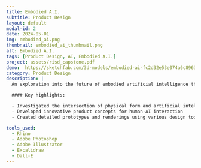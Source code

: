 ```yaml
---
title: Embodied A.I.
subtitle: Product Design
layout: default
modal-id: 2
date: 2024-05-01
img: embodied_ai.png
thumbnail: embodied_ai_thumbnail.png
alt: Embodied A.I.
tags: [Product Design, AI, Embodied A.I.]
project: assets/risd_capstone.pdf
demo:  https://sketchfab.com/3d-models/embodied-ai-fc2d32e53e074a6c8963db94fa0c63e4
category: Product Design
description: |
  An exploration into the future of embodied artificial intelligence through product design. 

  #### Key highlights:

  - Investigated the intersection of physical form and artificial intelligence
  - Developed innovative product concepts for human-AI interaction
  - Created detailed prototypes and renderings using various design tools

tools_used:
  - Rhino
  - Adobe Photoshop
  - Adobe Illustrator
  - Excalidraw
  - Dall-E
---
```

